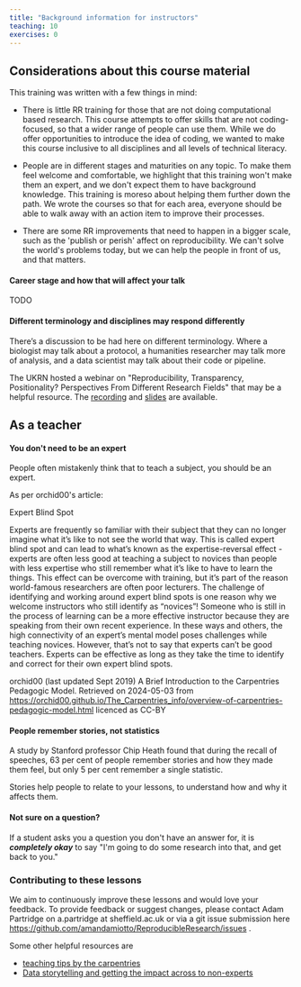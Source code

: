 ```yaml
---
title: "Background information for instructors"
teaching: 10
exercises: 0
---
```



## Considerations about this course material

This training was written with a few things in mind:

- There is little RR training for those that are not doing computational based research. This course attempts to offer skills that are not coding-focused, so that a wider range of people can use them. While we do offer opportunities to introduce the idea of coding, we wanted to make this course inclusive to all disciplines and all levels of technical literacy. 

- People are in different stages and maturities on any topic. To make them feel welcome and comfortable, we highlight that this training won't make them an expert, and we don't expect them to have background knowledge. This training is moreso about helping them further down the path. We wrote the courses so that for each area, everyone should be able to walk away with an action item to improve their processes.

- There are some RR improvements that need to happen in a bigger scale, such as the 'publish or perish' affect on reproducibility. We can't solve the world's problems today, but we can help the people in front of us, and that matters.


#### Career stage and how that will affect your talk

TODO



#### Different terminology and disciplines may respond differently

There’s a discussion to be had here on different terminology. Where a biologist may talk about a protocol, a humanities researcher may talk more of analysis, and a data scientist may talk about their code or pipeline.

The UKRN hosted a webinar on "Reproducibility, Transparency, Positionality?  Perspectives From Different Research Fields" that may be a helpful resource. The [recording](https://www.youtube.com/watch?v=8XaBkhs9yFg) and [slides](https://osf.io/mgqra/) are available.


## As a teacher


#### You don't need to be an expert

People often mistakenly think that to teach a subject, you should be an expert. 

As per orchid00's article:

Expert Blind Spot

Experts are frequently so familiar with their subject that they can no longer imagine what it’s like to not see the world that way. This is called expert blind spot and can lead to what’s known as the expertise-reversal effect - experts are often less good at teaching a subject to novices than people with less expertise who still remember what it’s like to have to learn the things. This effect can be overcome with training, but it’s part of the reason world-famous researchers are often poor lecturers. The challenge of identifying and working around expert blind spots is one reason why we welcome instructors who still identify as “novices”! Someone who is still in the process of learning can be a more effective instructor because they are speaking from their own recent experience. In these ways and others, the high connectivity of an expert’s mental model poses challenges while teaching novices. However, that’s not to say that experts can’t be good teachers. Experts can be effective as long as they take the time to identify and correct for their own expert blind spots.

orchid00 (last updated Sept 2019) A Brief Introduction to the Carpentries Pedagogic Model. Retrieved on 2024-05-03 from https://orchid00.github.io/The_Carpentries_info/overview-of-carpentries-pedagogic-model.html licenced as CC-BY


#### People remember stories, not statistics

A study by Stanford professor Chip Heath found that during the recall of speeches, 63 per cent of people remember stories and how they made them feel, but only 5 per cent remember a single statistic.

Stories help people to relate to your lessons, to understand how and why it affects them.

#### Not sure on a question?

If a student asks you a question you don't have an answer for, it is ***completely okay*** to say "I'm going to do some research into that, and get back to you." 


### Contributing to these lessons

We aim to continuously improve these lessons and would love your feedback. To provide feedback or suggest changes, please contact Adam Partridge on a.partridge at sheffield.ac.uk or via a git issue submission here https://github.com/amandamiotto/ReproducibleResearch/issues .





Some other helpful resources are 
- [teaching tips by the carpentries](https://carpentries.org/blog/2015/03/teaching-tips/)
- [Data storytelling and getting the impact across to non-experts](https://griffithunilibrary.github.io/data-storytelling/)


